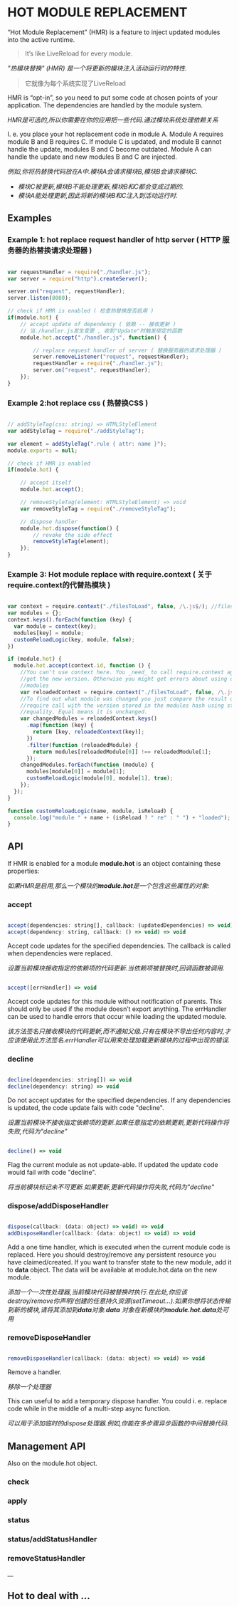 # HOT MODULE REPLACEMENT

“Hot Module Replacement” (HMR) is a feature to inject updated modules into the active runtime.

> It’s like LiveReload for every module.

_"热模块替换" (HMR) 是一个将更新的模块注入活动运行时的特性._

> 它就像为每个系统实现了LiveReload

HMR is “opt-in”, so you need to put some code at chosen points of your application. The dependencies are handled by the module system.

_HMR是可选的,所以你需要在你的应用把一些代码.通过模块系统处理依赖关系_

I. e. you place your hot replacement code in module A. Module A requires module B and B requires C. If module C is updated, and module B cannot handle the update, modules B and C become outdated. Module A can handle the update and new modules B and C are injected.

_例如,你将热替换代码放在A中.模块A会请求模块B,模块B会请求模块C._
* _模块C被更新,模块B不能处理更新,模块B和C都会变成过期的._
* _模块A能处理更新,因此将新的模块B和C注入到活动运行时._

## Examples

### Example 1: hot replace request handler of http server ( HTTP 服务器的热替换请求处理器 )

```javascript

var requestHandler = require("./handler.js");
var server = require("http").createServer();

server.on("request", requestHandler);
server.listen(8080);

// check if HMR is enabled ( 检查热替换是否启用 )
if(module.hot) {
    // accept update of dependency ( 依赖 -- 接收更新 )
    // 当./handler.js发生变更 , 收到"Update"时触发绑定的函数
    module.hot.accept("./handler.js", function() {

        // replace request handler of server ( 替换服务器的请求处理器 )
        server.removeListener("request", requestHandler);
        requestHandler = require("./handler.js");
        server.on("request", requestHandler);
    });
}

```
### Example 2:hot replace css ( 热替换CSS )

```javascript

// addStyleTag(css: string) => HTMLStyleElement
var addStyleTag = require("./addStyleTag");

var element = addStyleTag(".rule { attr: name }");
module.exports = null;

// check if HMR is enabled
if(module.hot) {

    // accept itself
    module.hot.accept();

    // removeStyleTag(element: HTMLStyleElement) => void
    var removeStyleTag = require("./removeStyleTag");

    // dispose handler
    module.hot.dispose(function() {
        // revoke the side effect
        removeStyleTag(element);
    });
}

```


### Example 3: Hot module replace with require.context ( 关于require.context的代替热模块 )

```javascript

var context = require.context("./filesToLoad", false, /\.js$/); //filesToLoad is a directory with .js files
var modules = {};
context.keys().forEach(function (key) {
  var module = context(key);
  modules[key] = module;
  customReloadLogic(key, module, false);
})

if (module.hot) {
  module.hot.accept(context.id, function () {
    //You can't use context here. You _need_ to call require.context again to
    //get the new version. Otherwise you might get errors about using disposed
    //modules
    var reloadedContext = require.context("./filesToLoad", false, /\.js$/);
    //To find out what module was changed you just compare the result of the
    //require call with the version stored in the modules hash using strict
    //equality. Equal means it is unchanged.
    var changedModules = reloadedContext.keys()
      .map(function (key) {
        return [key, reloadedContext(key)];
      })
      .filter(function (reloadedModule) {
        return modules[reloadedModule[0]] !== reloadedModule[1];
      });
    changedModules.forEach(function (module) {
      modules[module[0]] = module[1];
      customReloadLogic(module[0], module[1], true);
    });
  });
}

function customReloadLogic(name, module, isReload) {
  console.log("module " + name + (isReload ? " re" : " ") + "loaded");
}

```

## API

If HMR is enabled for a module **module.hot** is an object containing these properties:

_如果HMR是启用,那么一个模块的**module.hot**是一个包含这些属性的对象:_

### accept

```javascript

accept(dependencies: string[], callback: (updatedDependencies) => void) => void
accept(dependency: string, callback: () => void) => void

```

Accept code updates for the specified dependencies. The callback is called when dependencies were replaced.

_设置当前模块接收指定的依赖项的代码更新.当依赖项被替换时,回调函数被调用._

```javascript

accept([errHandler]) => void

```

Accept code updates for this module without notification of parents. This should only be used if the module doesn’t export anything. The errHandler can be used to handle errors that occur while loading the updated module.

_该方法签名只接收模块的代码更新,而不通知父级.只有在模块不导出任何内容时,才应该使用此方法签名.errHandler可以用来处理加载更新模块的过程中出现的错误._

### decline

```javascript

decline(dependencies: string[]) => void
decline(dependency: string) => void

```

Do not accept updates for the specified dependencies. If any dependencies is updated, the code update fails with code "decline".

_设置当前模块不接收指定依赖项的更新.如果任意指定的依赖更新,更新代码操作将失败,代码为"decline"_

```javascript

decline() => void

```

Flag the current module as not update-able. If updated the update code would fail with code "decline".

_将当前模块标记未不可更新.如果更新,更新代码操作将失败,代码为"decline"_

### dispose/addDisposeHandler

```javascript

dispose(callback: (data: object) => void) => void
addDisposeHandler(callback: (data: object) => void) => void

```

Add a one time handler, which is executed when the current module code is replaced. Here you should destroy/remove any persistent resource you have claimed/created. If you want to transfer state to the new module, add it to **data** object. The data will be available at module.hot.data on the new module.

_添加一个一次性处理器,当前模块代码被替换时执行.在此处,你应该destroy/remove你声明/创建的任意持久资源(setTimeout...).如果你想将状态传输到新的模块,请将其添加到**data**对象.**data** 对象在新模块的**module.hot.data**处可用_

### removeDisposeHandler

```javascript

removeDisposeHandler(callback: (data: object) => void) => void

```

Remove a handler.

_移除一个处理器_

This can useful to add a temporary dispose handler. You could i. e. replace code while in the middle of a multi-step async function.

_可以用于添加临时的dispose处理器.例如,你能在多步骤异步函数的中间替换代码._


## Management API

Also on the module.hot object.

### check

### apply

### status

### status/addStatusHandler

### removeStatusHandler



__

## Hot to deal with ...
